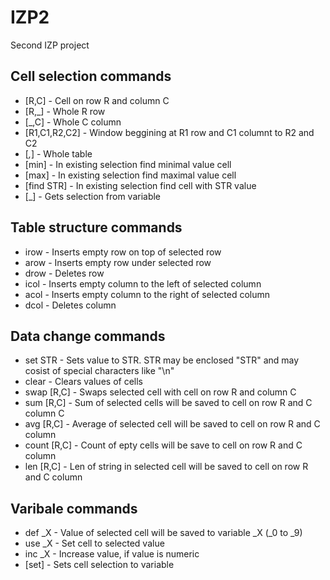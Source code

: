 # IZP2
 Second IZP project

## Cell selection commands
- [R,C] - Cell on row R and column C 
- [R,_] - Whole R row 
- [_,C] - Whole C column 
- [R1,C1,R2,C2] - Window beggining at R1 row and C1 columnt to R2 and C2 
- [_,_] - Whole table
- [min] - In existing selection find minimal value cell 
- [max] - In existing selection find maximal value cell 
- [find STR] - In existing selection find cell with STR value
- [_] - Gets selection from variable 

## Table structure commands
- irow - Inserts empty row on top of selected row 
- arow - Inserts empty row under selected row 
- drow - Deletes row 
- icol - Inserts empty column to the left of selected column
- acol - Inserts empty column to the right of selected column
- dcol - Deletes column 

## Data change commands
- set STR - Sets value to STR. STR may be enclosed \"STR\" and may cosist of special characters like \"\n\"
- clear - Clears values of cells
- swap [R,C] - Swaps selected cell with cell on row R and column C 
- sum [R,C] - Sum of selected cells will be saved to cell on row R and C column C 
- avg [R,C] - Average of selected cell will be saved to cell on row R and C column
- count [R,C] - Count of epty cells will be save to cell on row R and C column
- len [R,C] - Len of string in selected cell will be saved to cell on row R and C column

## Varibale commands
- def _X - Value of selected cell will be saved to variable _X (_0 to _9)
- use _X - Set cell to selected value 
- inc _X - Increase value, if value is numeric
- [set] - Sets cell selection to variable
